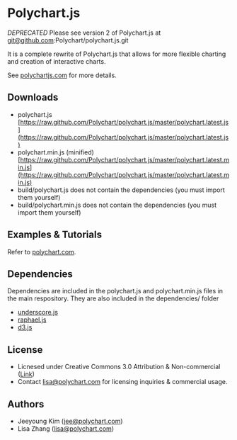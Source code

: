 Polychart.js
============

*DEPRECATED* Please see version 2 of Polychart.js at git@github.com:Polychart/polychart.js.git

It is a complete rewrite of Polychart.js that allows for more flexible charting and creation of
interactive charts.

See [polychartjs.com](http://polychartjs.com) for more details.

Downloads
---------

* polychart.js [https://raw.github.com/Polychart/polychart.js/master/polychart.latest.js](https://raw.github.com/Polychart/polychart.js/master/polychart.latest.js)
* polychart.min.js (minified) [https://raw.github.com/Polychart/polychart.js/master/polychart.latest.min.js](https://raw.github.com/Polychart/polychart.js/master/polychart.latest.min.js)
* build/polychart.js does not contain the dependencies (you must import them yourself)
* build/polychart.min.js does not contain the dependencies (you must import them yourself)

Examples & Tutorials
--------------------

Refer to [polychart.com](http://polychart.com).

Dependencies
------------

Dependencies are included in the polychart.js and polychart.min.js files in the main respository. They are also
included in the dependencies/ folder
* [underscore.js](http://documentcloud.github.com/underscore/)
* [raphael.js](http://raphaeljs.com/)
* [d3.js](http://mbostock.github.com/d3)

License
-------

* Licnesed under Creative Commons 3.0 Attribution & Non-commercial ([Link](http://creativecommons.org/licenses/by-nc/3.0/))
* Contact lisa@polychart.com for licensing inquiries & commercial usage.

Authors
-------

* Jeeyoung Kim (jee@polychart.com)
* Lisa Zhang (lisa@polychart.com)
